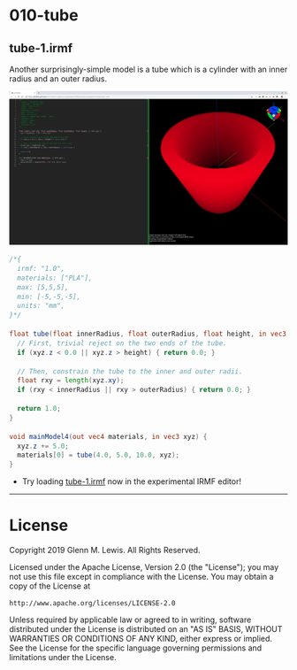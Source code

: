 # 010-tube

## tube-1.irmf

Another surprisingly-simple model is a tube which is a cylinder with an inner
radius and an outer radius.

![tube-1.png](tube-1.png)

```glsl
/*{
  irmf: "1.0",
  materials: ["PLA"],
  max: [5,5,5],
  min: [-5,-5,-5],
  units: "mm",
}*/

float tube(float innerRadius, float outerRadius, float height, in vec3 xyz) {
  // First, trivial reject on the two ends of the tube.
  if (xyz.z < 0.0 || xyz.z > height) { return 0.0; }
  
  // Then, constrain the tube to the inner and outer radii.
  float rxy = length(xyz.xy);
  if (rxy < innerRadius || rxy > outerRadius) { return 0.0; }
  
  return 1.0;
}

void mainModel4(out vec4 materials, in vec3 xyz) {
  xyz.z += 5.0;
  materials[0] = tube(4.0, 5.0, 10.0, xyz);
}
```

* Try loading [tube-1.irmf](https://gmlewis.github.io/irmf-editor/?s=github.com/gmlewis/irmf/blob/master/examples/010-tube/tube-1.irmf) now in the experimental IRMF editor!

----------------------------------------------------------------------

# License

Copyright 2019 Glenn M. Lewis. All Rights Reserved.

Licensed under the Apache License, Version 2.0 (the "License");
you may not use this file except in compliance with the License.
You may obtain a copy of the License at

    http://www.apache.org/licenses/LICENSE-2.0

Unless required by applicable law or agreed to in writing, software
distributed under the License is distributed on an "AS IS" BASIS,
WITHOUT WARRANTIES OR CONDITIONS OF ANY KIND, either express or implied.
See the License for the specific language governing permissions and
limitations under the License.
